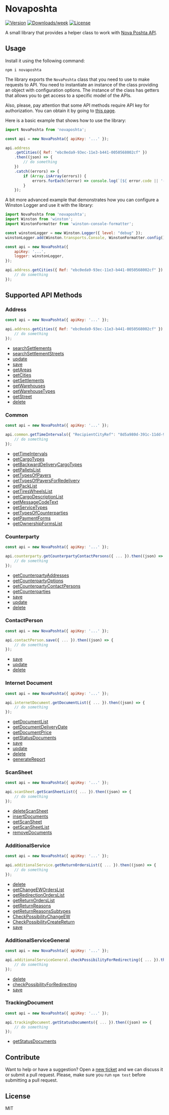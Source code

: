 # Novaposhta

[![Version](https://img.shields.io/npm/v/novaposhta.svg)](https://www.npmjs.com/package/novaposhta)
[![Downloads/week](https://img.shields.io/npm/dw/novaposhta.svg)](https://www.npmjs.com/package/novaposhta)
[![License](https://img.shields.io/npm/l/novaposhta.svg)](https://github.com/eugene-manuilov/novaposhta/blob/master/package.json)

A small library that provides a helper class to work with [Nova Poshta API](https://devcenter.novaposhta.ua/docs/services/).

## Usage

Install it using the following command:

```
npm i novaposhta
```

The library exports the `NovaPoshta` class that you need to use to make requests to API. You need to instantiate an instance of the class providing an object with configuration options. The instance of the class has getters that allows you to get access to a specific model of the APIs.

Also, please, pay attention that some API methods require API key for authorization. You can obtain it by going to [this page](https://my.novaposhta.ua/settings/index#apikeys).

Here is a basic example that shows how to use the library:

```javascript
import NovaPoshta from 'novaposhta';

const api = new NovaPoshta({ apiKey: '...' });

api.address
    .getCities({ Ref: "ebc0eda9-93ec-11e3-b441-0050568002cf" })
    .then((json) => {
        // do something
    })
    .catch((errors) => {
        if (Array.isArray(errors)) {
            errors.forEach((error) => console.log(`[${ error.code || '-' }] ${ error.en || error.uk || error.ru || error.message }`));
        }
    });
```

A bit more advanced example that demonstrates how you can configure a Winston Logger and use it with the library:

```javascript
import NovaPoshta from 'novaposhta';
import Winston from 'winston';
import WinstonFormatter from 'winston-console-formatter';

const winstonLogger = new Winston.Logger({ level: "debug" });
winstonLogger.add(Winston.transports.Console, WinstonFormatter.config());

const api = new NovaPoshta({
    apiKey: '...',
    logger: winstonLogger,
});

api.address.getCities({ Ref: "ebc0eda9-93ec-11e3-b441-0050568002cf" }).then((json) => {
	// do something
});
```

## Supported API Methods

### Address

```javascript
const api = new NovaPoshta({ apiKey: '...' });

api.address.getCities({ Ref: "ebc0eda9-93ec-11e3-b441-0050568002cf" }).then((json) => {
    // do something
});
```

- [searchSettlements](https://devcenter.novaposhta.ua/docs/services/556d7ccaa0fe4f08e8f7ce43/operations/58e5ebeceea27017bc851d67)
- [searchSettlementStreets](https://devcenter.novaposhta.ua/docs/services/556d7ccaa0fe4f08e8f7ce43/operations/58e5f369eea27017540b58ac)
- [update](https://devcenter.novaposhta.ua/docs/services/556d7ccaa0fe4f08e8f7ce43/operations/556d9db5a0fe4f08e8f7ce4b)
- [save](https://devcenter.novaposhta.ua/docs/services/556d7ccaa0fe4f08e8f7ce43/operations/556d9925a0fe4f08e8f7ce4a)
- [getAreas](https://devcenter.novaposhta.ua/docs/services/556d7ccaa0fe4f08e8f7ce43/operations/556d9130a0fe4f08e8f7ce48)
- [getCities](https://devcenter.novaposhta.ua/docs/services/556d7ccaa0fe4f08e8f7ce43/operations/556d885da0fe4f08e8f7ce46)
- [getSettlements](https://devcenter.novaposhta.ua/docs/services/556d7ccaa0fe4f08e8f7ce43/operations/56248fffa0fe4f0da0550ea8)
- [getWarehouses](https://devcenter.novaposhta.ua/docs/services/556d7ccaa0fe4f08e8f7ce43/operations/556d8211a0fe4f08e8f7ce45)
- [getWarehouseTypes](https://devcenter.novaposhta.ua/docs/services/556d7ccaa0fe4f08e8f7ce43/operations/556d8211a0fe4f08e8f7ce45)
- [getStreet](https://devcenter.novaposhta.ua/docs/services/556d7ccaa0fe4f08e8f7ce43/operations/556d8db0a0fe4f08e8f7ce47)
- [delete](https://devcenter.novaposhta.ua/docs/services/556d7ccaa0fe4f08e8f7ce43/operations/556da062a0fe4f08e8f7ce4c)

### Common

```javascript
const api = new NovaPoshta({ apiKey: '...' });

api.common.getTimeIntervals({ "RecipientCityRef": "8d5a980d-391c-11dd-90d9-001a92567626" }).then((json) => {
    // do something
});
```

- [getTimeIntervals](https://devcenter.novaposhta.ua/docs/services/55702570a0fe4f0cf4fc53ed/operations/55702571a0fe4f0b6483890f)
- [getCargoTypes](https://devcenter.novaposhta.ua/docs/services/55702570a0fe4f0cf4fc53ed/operations/55702571a0fe4f0b64838909)
- [getBackwardDeliveryCargoTypes](https://devcenter.novaposhta.ua/docs/services/55702570a0fe4f0cf4fc53ed/operations/55702571a0fe4f0b64838907)
- [getPalletsList](https://devcenter.novaposhta.ua/docs/services/55702570a0fe4f0cf4fc53ed/operations/5824774ba0fe4f0e60694eb0)
- [getTypesOfPayers](https://devcenter.novaposhta.ua/docs/services/55702570a0fe4f0cf4fc53ed/operations/55702571a0fe4f0b64838913)
- [getTypesOfPayersForRedelivery](https://devcenter.novaposhta.ua/docs/services/55702570a0fe4f0cf4fc53ed/operations/55702571a0fe4f0b64838914)
- [getPackList](https://devcenter.novaposhta.ua/docs/services/55702570a0fe4f0cf4fc53ed/operations/582b1069a0fe4f0298618f06)
- [getTiresWheelsList](https://devcenter.novaposhta.ua/docs/services/55702570a0fe4f0cf4fc53ed/operations/55702571a0fe4f0b64838910)
- [getCargoDescriptionList](https://devcenter.novaposhta.ua/docs/services/55702570a0fe4f0cf4fc53ed/operations/55702571a0fe4f0b64838908)
- [getMessageCodeText](https://devcenter.novaposhta.ua/docs/services/55702570a0fe4f0cf4fc53ed/operations/58f0730deea270153c8be3cd)
- [getServiceTypes](https://devcenter.novaposhta.ua/docs/services/55702570a0fe4f0cf4fc53ed/operations/55702571a0fe4f0b6483890e)
- [getTypesOfCounterparties](https://devcenter.novaposhta.ua/docs/services/55702570a0fe4f0cf4fc53ed/operations/55702571a0fe4f0b64838912)
- [getPaymentForms](https://devcenter.novaposhta.ua/docs/services/55702570a0fe4f0cf4fc53ed/operations/55702571a0fe4f0b6483890d)
- [getOwnershipFormsList](https://devcenter.novaposhta.ua/docs/services/55702570a0fe4f0cf4fc53ed/operations/55702571a0fe4f0b6483890b)

### Counterparty

```javascript
const api = new NovaPoshta({ apiKey: '...' });

api.counterparty.getCounterpartyContactPersons({ ... }).then((json) => {
    // do something
});
```

- [getCounterpartyAddresses](https://devcenter.novaposhta.ua/docs/services/557eb8c8a0fe4f02fc455b2d/operations/557fdcb4a0fe4f105c087611)
- [getCounterpartyOptions](https://devcenter.novaposhta.ua/docs/services/557eb8c8a0fe4f02fc455b2d/operations/55801976a0fe4f105c087614)
- [getCounterpartyContactPersons](https://devcenter.novaposhta.ua/docs/services/557eb8c8a0fe4f02fc455b2d/operations/557fe424a0fe4f105c087612)
- [getCounterparties](https://devcenter.novaposhta.ua/docs/services/557eb8c8a0fe4f02fc455b2d/operations/557fd789a0fe4f105c08760f)
- [save](https://devcenter.novaposhta.ua/docs/services/557eb8c8a0fe4f02fc455b2d/operations/557ebbd3a0fe4f02fc455b2e)
- [update](https://devcenter.novaposhta.ua/docs/services/557eb8c8a0fe4f02fc455b2d/operations/557fbe62a0fe4f105c08760d)
- [delete](https://devcenter.novaposhta.ua/docs/services/557eb8c8a0fe4f02fc455b2d/operations/557fd35da0fe4f105c08760e)

### ContactPerson


```javascript
const api = new NovaPoshta({ apiKey: '...' });

api.contactPerson.save({ ... }).then((json) => {
    // do something
});
```

- [save](https://devcenter.novaposhta.ua/docs/services/557eb8c8a0fe4f02fc455b2d/operations/55828c4ca0fe4f0adc08ef27)
- [update](https://devcenter.novaposhta.ua/docs/services/557eb8c8a0fe4f02fc455b2d/operations/558297aca0fe4f0adc08ef28)
- [delete](https://devcenter.novaposhta.ua/docs/services/557eb8c8a0fe4f02fc455b2d/operations/55829aa2a0fe4f0adc08ef29)

### Internet Document

```javascript
const api = new NovaPoshta({ apiKey: '...' });

api.internetDocument.getDocumentList({ ... }).then((json) => {
    // do something
});
```

- [getDocumentList](https://devcenter.novaposhta.ua/docs/services/556eef34a0fe4f02049c664e/operations/557eb417a0fe4f02fc455b2c)
- [getDocumentDeliveryDate](https://devcenter.novaposhta.ua/docs/services/556eef34a0fe4f02049c664e/operations/558153cca0fe4f12149812a1)
- [getDocumentPrice](https://devcenter.novaposhta.ua/docs/services/556eef34a0fe4f02049c664e/operations/55702ee2a0fe4f0cf4fc53ef)
- [getStatusDocuments](https://devcenter.novaposhta.ua/docs/services/557eb8c8a0fe4f02fc455b2d/operations/557fd789a0fe4f105c08760f)
- [save](https://devcenter.novaposhta.ua/docs/services/556eef34a0fe4f02049c664e/operations/556ef753a0fe4f02049c664f)
- [update](https://devcenter.novaposhta.ua/docs/services/556eef34a0fe4f02049c664e/operations/55701ec2a0fe4f0cf4fc53eb)
- [delete](https://devcenter.novaposhta.ua/docs/services/556eef34a0fe4f02049c664e/operations/55701fa5a0fe4f0cf4fc53ec)
- [generateReport](https://devcenter.novaposhta.ua/docs/services/556eef34a0fe4f02049c664e/operations/55815af6a0fe4f12149812a2)

### ScanSheet

```javascript
const api = new NovaPoshta({ apiKey: '...' });

api.scanSheet.getScanSheetList({ ... }).then((json) => {
    // do something
});
```

- [deleteScanSheet](https://devcenter.novaposhta.ua/docs/services/55662bd3a0fe4f10086ec96e/operations/556c6a2da0fe4f08e8f7ce2f)
- [insertDocuments](https://devcenter.novaposhta.ua/docs/services/55662bd3a0fe4f10086ec96e/operations/556c4786a0fe4f0634657b65)
- [getScanSheet](https://devcenter.novaposhta.ua/docs/services/55662bd3a0fe4f10086ec96e/operations/556c72d7a0fe4f08e8f7ce30)
- [getScanSheetList](https://devcenter.novaposhta.ua/docs/services/55662bd3a0fe4f10086ec96e/operations/556c7734a0fe4f08e8f7ce31)
- [removeDocuments](https://devcenter.novaposhta.ua/docs/services/55662bd3a0fe4f10086ec96e/operations/556c6474a0fe4f08e8f7ce2e)

### AdditionalService

```javascript
const api = new NovaPoshta({ apiKey: '...' });

api.additionalService.getReturnOrdersList({ ... }).then((json) => {
    // do something
});
```

- [delete](https://devcenter.novaposhta.ua/docs/services/58ad7185eea27006cc36d649/operations/58b6cdf4ff2c200cd80adb93)
- [getChangeEWOrdersList](https://devcenter.novaposhta.ua/docs/services/59eef733ff2c200ce4f6f904/operations/59eefd36eea2700b202b9c45)
- [getRedirectionOrdersList](https://devcenter.novaposhta.ua/docs/services/58f722b3ff2c200c04673bd1/operations/58f72396ff2c200c04673bd5)
- [getReturnOrdersList](https://devcenter.novaposhta.ua/docs/services/58ad7185eea27006cc36d649/operations/58b6cdc9eea2700d141ccae2)
- [getReturnReasons](https://devcenter.novaposhta.ua/docs/services/58ad7185eea27006cc36d649/operations/58b6cd6aeea2700d141ccae1)
- [getReturnReasonsSubtypes](https://devcenter.novaposhta.ua/docs/services/58ad7185eea27006cc36d649/operations/58b6cdb2ff2c200cd80adb92)
- [CheckPossibilityChangeEW](https://devcenter.novaposhta.ua/docs/services/59eef733ff2c200ce4f6f904/operations/59eef947ff2c200ce4f6f905)
- [CheckPossibilityCreateReturn](https://devcenter.novaposhta.ua/docs/services/58ad7185eea27006cc36d649/operations/58b6b830ff2c200cd80adb91)
- [save](https://devcenter.novaposhta.ua/docs/services/58ad7185eea27006cc36d649/operations/58b6d227ff2c200cd80adb94)

### AdditionalServiceGeneral

```javascript
const api = new NovaPoshta({ apiKey: '...' });

api.additionalServiceGeneral.checkPossibilityForRedirecting({ ... }).then((json) => {
    // do something
});
```

- [delete](https://devcenter.novaposhta.ua/docs/services/58f722b3ff2c200c04673bd1/operations/58f7237bff2c200c04673bd4)
- [checkPossibilityForRedirecting](https://devcenter.novaposhta.ua/docs/services/58f722b3ff2c200c04673bd1/operations/58f7233eff2c200c04673bd2)
- [save](https://devcenter.novaposhta.ua/docs/services/58f722b3ff2c200c04673bd1/operations/58f72344ff2c200c04673bd3)

### TrackingDocument

```javascript
const api = new NovaPoshta({ apiKey: '...' });

api.trackingDocument.getStatusDocuments({ ... }).then((json) => {
    // do something
});
```

- [getStatusDocuments](https://devcenter.novaposhta.ua/docs/services/556eef34a0fe4f02049c664e/operations/55702cbba0fe4f0cf4fc53ee)


## Contribute

Want to help or have a suggestion? Open a [new ticket](https://github.com/eugene-manuilov/novaposhta/issues/new) and we can discuss it or submit a pull request. Please, make sure you run `npm test` before submitting a pull request.

## License

MIT
